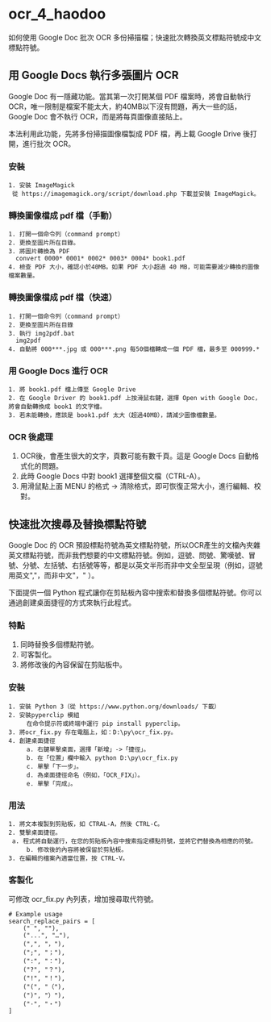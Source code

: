 # ocr_4_haodoo
如何使用 Google Doc 批次 OCR 多份掃描檔；快速批次轉換英文標點符號成中文標點符號。

## 用 Google Docs 執行多張圖片 OCR
Google Doc 有一隱藏功能。當其第一次打開某個 PDF 檔案時，將會自動執行 OCR，唯一限制是檔案不能太大，約40MB以下沒有問題，再大一些的話，Google Doc 會不執行 OCR，而是將每頁圖像直接貼上。

本法利用此功能，先將多份掃描圖像檔製成 PDF 檔，再上載 Google Drive 後打開，進行批次 OCR。

### 安裝

	1. 安裝 ImageMagick
     從 https://imagemagick.org/script/download.php 下載並安裝 ImageMagick。

### 轉換圖像檔成 pdf 檔（手動）

	1. 打開一個命令列（command prompt）
 	2. 更換至圖片所在目錄。
	3. 將圖片轉換為 PDF
      convert 0000* 0001* 0002* 0003* 0004* book1.pdf
	4. 檢查 PDF 大小，確認小於40MB。如果 PDF 大小超過 40 MB，可能需要減少轉換的圖像檔案數量。

### 轉換圖像檔成 pdf 檔（快速）

	1. 打開一個命令列（command prompt）
	2. 更換至圖片所在目錄
	3. 執行 img2pdf.bat
      img2pdf
	4. 自動將 000***.jpg 或 000***.png 每50個檔轉成一個 PDF 檔，最多至 000999.*


### 用 Google Docs 進行 OCR

	1. 將 book1.pdf 檔上傳至 Google Drive
	2. 在 Google Driver 的 book1.pdf 上按滑鼠右鍵，選擇 Open with Google Doc，將會自動轉換成 book1 的文字檔。
	3. 若未能轉換，應該是 book1.pdf 太大（超過40MB），請減少圖像檔數量。

### OCR 後處理

1. OCR後，會產生很大的文字，頁數可能有數千頁。這是 Google Docs 自動格式化的問題。
2. 此時 Google Docs 中對 book1 選擇整個文檔（CTRL-A）。
3. 用滑鼠點上面 MENU 的格式 -> 清除格式，即可恢復正常大小，進行編輯、校對。

## 快速批次搜尋及替換標點符號

Google Doc 的 OCR 預設標點符號為英文標點符號，所以OCR產生的文檔內夾雜英文標點符號，而非我們想要的中文標點符號。例如，逗號、問號、驚嘆號、冒號、分號、左括號、右括號等等，都是以英文半形而非中文全型呈現（例如，逗號用英文","，而非中文"，" ）。

下面提供一個 Python 程式讓你在剪貼板內容中搜索和替換多個標點符號。你可以通過創建桌面捷徑的方式來執行此程式。

### 特點

1. 同時替換多個標點符號。
2. 可客製化。
3. 將修改後的內容保留在剪貼板中。

### 安裝

	1. 安裝 Python 3（從 https://www.python.org/downloads/ 下載）
	2. 安裝pyperclip 模組
		 在命令提示符或終端中運行 pip install pyperclip。
	3. 將ocr_fix.py 存在電腦上，如：D:\py\ocr_fix.py。
	4. 創建桌面捷徑
		 a. 右鍵單擊桌面，選擇「新增」->「捷徑」。
		 b. 在「位置」欄中輸入 python D:\py\ocr_fix.py
		 c. 單擊「下一步」。
		 d. 為桌面捷徑命名（例如，「OCR_FIX」）。
		 e. 單擊「完成」。

### 用法

	1. 將文本複製到剪貼板，如 CTRAL-A，然後 CTRL-C。
	2. 雙擊桌面捷徑。
     a. 程式將自動運行，在您的剪貼板內容中搜索指定標點符號，並將它們替換為相應的符號。
		 b. 修改後的內容將被保留於剪貼板。
	3. 在編輯的檔案內適當位置，按 CTRL-V。

### 客製化

可修改 ocr_fix.py 內列表，增加搜尋取代符號。

```
# Example usage
search_replace_pairs = [
    (" ", ""),
    ("...", "…"),
    (",", "，"),
    (";", "；"),
    (":", "："),
    ("?", "？"),
    ("!", "！"),
    ("(", "（"),
    (")", "）"),
    ("·", "・")
]
```
